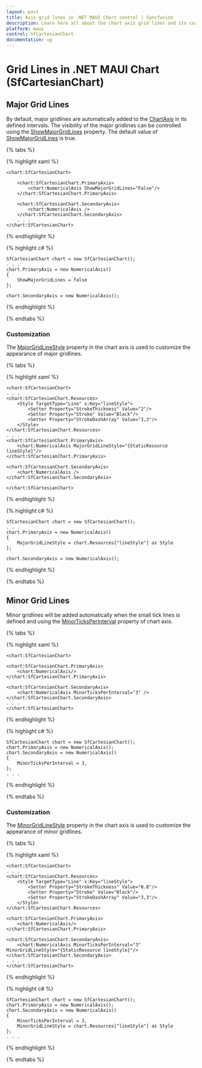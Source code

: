 ```yaml
---
layout: post
title: Axis grid lines in .NET MAUI Chart control | Syncfusion
description: Learn here all about the chart axis grid lines and its customization in syncfusion .NET MAUI Chart(SfCartesianChart).
platform: maui
control: SfCartesianChart
documentation: ug
---
```


# Grid Lines in .NET MAUI Chart (SfCartesianChart)

## Major Grid Lines

By default, major gridlines are automatically added to the [ChartAxis](https://npmci.syncfusion.com/maui/api/development/maui-charts/api/Syncfusion.Maui.Charts.ChartAxis.html) in its defined intervals. The visibility of the major gridlines can be controlled using the [ShowMajorGridLines](https://npmci.syncfusion.com/maui/api/development/maui-charts/api/Syncfusion.Maui.Charts.ChartAxis.html#Syncfusion_Maui_Charts_ChartAxis_ShowMajorGridLines) property. The default value of [ShowMajorGridLines](https://npmci.syncfusion.com/maui/api/development/maui-charts/api/Syncfusion.Maui.Charts.ChartAxis.html#Syncfusion_Maui_Charts_ChartAxis_ShowMajorGridLines) is true. 

{% tabs %}

{% highlight xaml %}

    <chart:SfCartesianChart>

        <chart:SfCartesianChart.PrimaryAxis>
            <chart:NumericalAxis ShowMajorGridLines="False"/>
        </chart:SfCartesianChart.PrimaryAxis>

        <chart:SfCartesianChart.SecondaryAxis>
            <chart:NumericalAxis />
        </chart:SfCartesianChart.SecondaryAxis>
        . . .
    </chart:SfCartesianChart>

{% endhighlight %}

{% highlight c# %}

    SfCartesianChart chart = new SfCartesianChart();
    . . .
    chart.PrimaryAxis = new NumericalAxis()
    {
        ShowMajorGridLines = false
    };

    chart.SecondaryAxis = new NumericalAxis();

{% endhighlight %}

{% endtabs %}

### Customization

The [MajorGridLineStyle](https://npmci.syncfusion.com/maui/api/development/maui-charts/api/Syncfusion.Maui.Charts.ChartAxis.html#Syncfusion_Maui_Charts_ChartAxis_MajorGridLineStyle) property in the chart axis is used to customize the appearance of major gridlines.

{% tabs %}

{% highlight xaml %}

    <chart:SfCartesianChart>
    . . .
    <chart:SfCartesianChart.Resources>
        <Style TargetType="Line" x:Key="lineStyle">
            <Setter Property="StrokeThickness" Value="2"/>
            <Setter Property="Stroke" Value="Black"/>
            <Setter Property="StrokeDashArray" Value="3,3"/>
        </Style>
    </chart:SfCartesianChart.Resources>
    . . .
    <chart:SfCartesianChart.PrimaryAxis>
        <chart:NumericalAxis MajorGridLineStyle="{StaticResource lineStyle}"/>
    </chart:SfCartesianChart.PrimaryAxis>

    <chart:SfCartesianChart.SecondaryAxis>
        <chart:NumericalAxis />
    </chart:SfCartesianChart.SecondaryAxis>

    </chart:SfCartesianChart>

{% endhighlight %}

{% highlight c# %}

    SfCartesianChart chart = new SfCartesianChart();
    . . .
    chart.PrimaryAxis = new NumericalAxis()
    {
        MajorGridLineStyle = chart.Resources["lineStyle"] as Style 
    };

    chart.SecondaryAxis = new NumericalAxis();

{% endhighlight %}

{% endtabs %}

## Minor Grid Lines

Minor gridlines will be added automatically when the small tick lines is defined and using the [MinorTicksPerInterval](https://npmci.syncfusion.com/maui/api/development/maui-charts/api/Syncfusion.Maui.Charts.RangeAxisBase.html#Syncfusion_Maui_Charts_RangeAxisBase_MinorTicksPerInterval) property of chart axis.

{% tabs %}

{% highlight xaml %}

    <chart:SfCartesianChart>

    <chart:SfCartesianChart.PrimaryAxis>
        <chart:NumericalAxis/>
    </chart:SfCartesianChart.PrimaryAxis>

    <chart:SfCartesianChart.SecondaryAxis>
        <chart:NumericalAxis MinorTicksPerInterval="3" />
    </chart:SfCartesianChart.SecondaryAxis>
    . . .
    </chart:SfCartesianChart>

{% endhighlight %}

{% highlight c# %}

    SfCartesianChart chart = new SfCartesianChart();
    chart.PrimaryAxis = new NumericalAxis();
    chart.SecondaryAxis = new NumericalAxis()
    {
        MinorTicksPerInterval = 3,
    };
    . . .

{% endhighlight %}

{% endtabs %}

### Customization

The [MinorGridLineStyle](https://npmci.syncfusion.com/maui/api/development/maui-charts/api/Syncfusion.Maui.Charts.RangeAxisBase.html#Syncfusion_Maui_Charts_RangeAxisBase_MinorGridLineStyle) property in the chart axis is used to customize the appearance of minor gridlines.

{% tabs %}

{% highlight xaml %}

    <chart:SfCartesianChart>
    . . .
    <chart:SfCartesianChart.Resources>
        <Style TargetType="Line" x:Key="lineStyle">
            <Setter Property="StrokeThickness" Value="0.8"/>
            <Setter Property="Stroke" Value="Black"/>
            <Setter Property="StrokeDashArray" Value="3,3"/>
        </Style>
    </chart:SfCartesianChart.Resources>

    <chart:SfCartesianChart.PrimaryAxis>
        <chart:NumericalAxis/>
    </chart:SfCartesianChart.PrimaryAxis>

    <chart:SfCartesianChart.SecondaryAxis>
        <chart:NumericalAxis MinorTicksPerInterval="3" MinorGridLineStyle="{StaticResource lineStyle}"/>
    </chart:SfCartesianChart.SecondaryAxis>
    . . .
    </chart:SfCartesianChart>

{% endhighlight %}

{% highlight c# %}

    SfCartesianChart chart = new SfCartesianChart();
    chart.PrimaryAxis = new NumericalAxis();
    chart.SecondaryAxis = new NumericalAxis()
    {
        MinorTicksPerInterval = 3,
        MinorGridLineStyle = chart.Resources["lineStyle"] as Style 
    };
    . . .

{% endhighlight %}

{% endtabs %}
